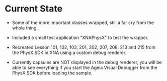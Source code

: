 # Current State #

  * Some of the more important classes wrapped, still a far cry from the whole thing.

  * Included a small test application "XNAPhysX" to test the wrapper.

  * Recreated Lesson 101, 102, 103, 201, 202, 207, 208, 213 and 215 from the PhysX SDK in XNA using a custom debug renderer.

  * Currently capsules are NOT displayed in the debug renderer, you will be able to see everything if you start the Ageia Visual Debugger from the PhysX SDK before loading the sample.